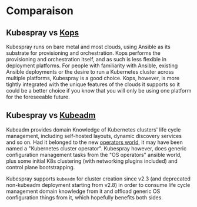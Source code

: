 # Comparaison

## Kubespray vs [Kops](https://github.com/kubernetes/kops)

Kubespray runs on bare metal and most clouds, using Ansible as its substrate for
provisioning and orchestration. Kops performs the provisioning and orchestration
itself, and as such is less flexible in deployment platforms. For people with
familiarity with Ansible, existing Ansible deployments or the desire to run a
Kubernetes cluster across multiple platforms, Kubespray is a good choice. Kops,
however, is more tightly integrated with the unique features of the clouds it
supports so it could be a better choice if you know that you will only be using
one platform for the foreseeable future.

## Kubespray vs [Kubeadm](https://github.com/kubernetes/kubeadm)

Kubeadm provides domain Knowledge of Kubernetes clusters' life cycle
management, including self-hosted layouts, dynamic discovery services and so
on. Had it belonged to the new [operators world](https://coreos.com/blog/introducing-operators.html),
it may have been named a "Kubernetes cluster operator". Kubespray however,
does generic configuration management tasks from the "OS operators" ansible
world, plus some initial K8s clustering (with networking plugins included) and
control plane bootstrapping.

Kubespray supports `kubeadm` for cluster creation since v2.3
(and deprecated non-kubeadm deployment starting from v2.8)
in order to consume life cycle management domain knowledge from it
and offload generic OS configuration things from it, which hopefully benefits both sides.
